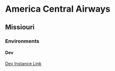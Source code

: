 # America Central Airways

## Missiouri

### Environments

#### Dev

[Dev Instance Link](https://aca-dev-missiouri-app.azurewebsites.net/)
